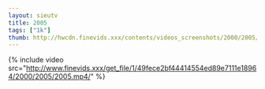 ```yaml
--- 
layout: sieutv
title: 2005
tags: ["1k"]
thumb: http://hwcdn.finevids.xxx/contents/videos_screenshots/2000/2005/preview.mp4.jpg
---
```

{% include video src="http://www.finevids.xxx/get_file/1/49fece2bf44414554ed89e7111e18964/2000/2005/2005.mp4/" %} 
